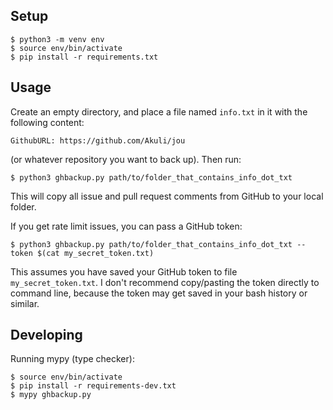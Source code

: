 ## Setup

```
$ python3 -m venv env
$ source env/bin/activate
$ pip install -r requirements.txt
```


## Usage

Create an empty directory, and place a file named `info.txt` in it with the following content:

```
GithubURL: https://github.com/Akuli/jou
```

(or whatever repository you want to back up).
Then run:

```
$ python3 ghbackup.py path/to/folder_that_contains_info_dot_txt
```

This will copy all issue and pull request comments from GitHub to your local folder.

If you get rate limit issues, you can pass a GitHub token:

```
$ python3 ghbackup.py path/to/folder_that_contains_info_dot_txt --token $(cat my_secret_token.txt)
```

This assumes you have saved your GitHub token to file `my_secret_token.txt`.
I don't recommend copy/pasting the token directly to command line,
because the token may get saved in your bash history or similar.


## Developing

Running mypy (type checker):

```
$ source env/bin/activate
$ pip install -r requirements-dev.txt
$ mypy ghbackup.py
```
